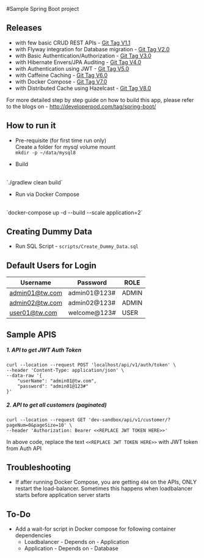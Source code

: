 #Sample Spring Boot project 

## Releases
 * with few basic CRUD REST APIs - [Git Tag V1.1](https://github.com/chatterjeesunit/spring-boot-app/tree/v1.1)
 * with Flyway integration for Database migration - [Git Tag V2.0](https://github.com/chatterjeesunit/spring-boot-app/tree/v2.0)
 * with Basic Authentication/Authorization - [Git Tag V3.0](https://github.com/chatterjeesunit/spring-boot-app/tree/v3.0)
 * with Hibernate Envers/JPA Auditing - [Git Tag V4.0](https://github.com/chatterjeesunit/spring-boot-app/tree/v4.0)
 * with Authentication using JWT - [Git Tag V5.0](https://github.com/chatterjeesunit/spring-boot-app/tree/v5.0)
 * with Caffeine Caching - [Git Tag V6.0](https://github.com/chatterjeesunit/spring-boot-app/tree/v6.0)
 * with Docker Compose - [Git Tag V7.0](https://github.com/chatterjeesunit/spring-boot-app/tree/v7.0)
 * with Distributed Cache using Hazelcast - [Git Tag V8.0](https://github.com/chatterjeesunit/spring-boot-app/tree/v8.0)
 
For more detailed step by step guide on how to build this app, please refer to the blogs on - http://developerpod.com/tag/spring-boot/


## How to run it
 * Pre-requisite (for first time run only)<br>
  Create a folder for mysql volume mount<br>
  `mkdir -p ~/data/mysql8`

 * Build
 <br>
`./gradlew clean build`

 * Run via Docker Compose
 <br>
`docker-compose up -d --build --scale application=2`

 
## Creating Dummy Data
 * Run SQL Script - `scripts/Create_Dummy_Data.sql`
 
 
## Default Users for Login
Username|Password|ROLE
--------|--------|-----
admin01@tw.com|admin01@123#|ADMIN
admin02@tw.com|admin02@123#|ADMIN
user01@tw.com|welcome@123#|USER

## Sample APIS

##### 1. API to get JWT Auth Token
```
curl --location --request POST 'localhost/api/v1/auth/token' \
--header 'Content-Type: application/json' \
--data-raw '{
    "userName": "admin01@tw.com",
    "password": "admin01@123#"
}'
```

##### 2. API to get all customers (paginated)
```
curl --location --request GET 'dev-sandbox/api/v1/customer/?pageNum=0&pageSize=10' \
--header 'Authorization: Bearer <<REPLACE JWT TOKEN HERE>>'
```
In above code, replace the text `<<REPLACE JWT TOKEN HERE>>` with JWT token from Auth API


## Troubleshooting
 * If after running Docker Compose, you are getting `404` on the APIs, ONLY restart the load-balancer.
 Sometimes this happens when loadbalancer starts before application server starts
 
 
 
## To-Do

 * Add a wait-for script in Docker compose for following container dependencies
   * Loadbalancer - Depends on - Application
   * Application  - Depends on - Database 